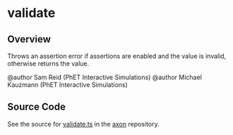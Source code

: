 # validate

## Overview

Throws an assertion error if assertions are enabled and the value is invalid, otherwise returns the value.

@author Sam Reid (PhET Interactive Simulations)
@author Michael Kauzmann (PhET Interactive Simulations)



## Source Code

See the source for [validate.ts](https://github.com/phetsims/axon/blob/main/js/validate.ts) in the [axon](https://github.com/phetsims/axon) repository.
